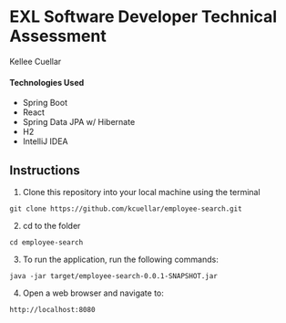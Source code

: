 # EXL Software Developer Technical Assessment
Kellee Cuellar

#### Technologies Used
- Spring Boot
- React
- Spring Data JPA w/ Hibernate
- H2
- IntelliJ IDEA

## Instructions

1. Clone this repository into your local machine using the terminal

`git clone https://github.com/kcuellar/employee-search.git`

2. cd to the folder

`cd employee-search`

3. To run the application, run the following commands: 

`java -jar target/employee-search-0.0.1-SNAPSHOT.jar`

4. Open a web browser and navigate to:

`http://localhost:8080`
